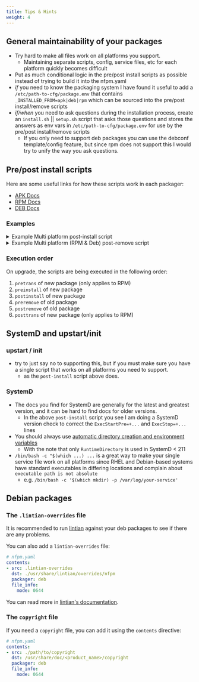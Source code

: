 ```yaml
---
title: Tips & Hints
weight: 4
---
```


## General maintainability of your packages

- Try hard to make all files work on all platforms you support.
  - Maintaining separate scripts, config, service files, etc for each platform
    quickly becomes difficult
- Put as much conditional logic in the pre/post install scripts as possible
  instead of trying to build it into the nfpm.yaml
- _if_ you need to know the packaging system I have found it useful to add a
  `/etc/path-to-cfg/package.env` that contains `_INSTALLED_FROM=apk|deb|rpm`
  which can be sourced into the pre/post install/remove scripts
- _if/when_ you need to ask questions during the installation process, create an
  `install.sh` || `setup.sh` script that asks those questions and stores the
  answers as env vars in `/etc/path-to-cfg/package.env` for use by the pre/post
  install/remove scripts
  - If you only need to support deb packages you can use the debconf
    template/config feature, but since rpm does not support this I would try to
    unify the way you ask questions.

## Pre/post install scripts

Here are some useful links for how these scripts work in each packager:

- [APK Docs](https://wiki.alpinelinux.org/wiki/Creating_an_Alpine_package#install)
- [RPM Docs](https://docs.fedoraproject.org/en-US/packaging-guidelines/Scriptlets/)
- [DEB Docs](https://www.debian.org/doc/debian-policy/ch-maintainerscripts.html)

### Examples

<details>
<summary>Example Multi platform post-install script</summary>

```bash
#!/bin/sh

# Step 1, decide if we should use SystemD or init/upstart
use_systemctl="True"
systemd_version=0
if ! command -V systemctl >/dev/null 2>&1; then
  use_systemctl="False"
else
    systemd_version=$(systemctl --version | head -1 | grep -E -o "[0-9]+" | head -1)
fi

cleanup() {
    # This is where you remove files that were not needed on this platform / system
    if [ "${use_systemctl}" = "False" ]; then
    	rm -f /path/to/<SERVICE NAME>.service
    else
        rm -f /etc/chkconfig/<SERVICE NAME>
        rm -f /etc/init.d/<SERVICE NAME>
    fi
}

cleanInstall() {
    printf "\033[32m Post Install of an clean install\033[0m\n"
    # Step 3 (clean install), enable the service in the proper way for this platform
    if [ "${use_systemctl}" = "False" ]; then
        if command -V chkconfig >/dev/null 2>&1; then
          chkconfig --add <SERVICE NAME>
        fi

        service <SERVICE NAME> restart ||:
    else
    	# rhel/centos7 cannot use ExecStartPre=+ to specify the pre start should be run as root
    	# even if you want your service to run as non root.
        if [ "${systemd_version}" -lt 231 ]; then
	        printf "\033[31m systemd version %s is less then 231, fixing the service file \033[0m\n" "${systemd_version}"
	        sed -i "s/=+/=/g" /path/to/<SERVICE NAME>.service
	    fi
        printf "\033[32m Reload the service unit from disk\033[0m\n"
        systemctl daemon-reload ||:
        printf "\033[32m Unmask the service\033[0m\n"
        systemctl unmask <SERVICE NAME> ||:
        printf "\033[32m Set the preset flag for the service unit\033[0m\n"
        systemctl preset <SERVICE NAME> ||:
        printf "\033[32m Set the enabled flag for the service unit\033[0m\n"
        systemctl enable <SERVICE NAME> ||:
        systemctl restart <SERVICE NAME> ||:
    fi
}

upgrade() {
    printf "\033[32m Post Install of an upgrade\033[0m\n"
    # Step 3(upgrade), do what you need
    ...
}

# Step 2, check if this is a clean install or an upgrade
action="$1"
if  [ "$1" = "configure" ] && [ -z "$2" ]; then
  # Alpine linux does not pass args, and deb passes $1=configure
  action="install"
elif [ "$1" = "configure" ] && [ -n "$2" ]; then
    # deb passes $1=configure $2=<current version>
    action="upgrade"
fi

case "$action" in
  "1" | "install")
    cleanInstall
    ;;
  "2" | "upgrade")
    printf "\033[32m Post Install of an upgrade\033[0m\n"
    upgrade
    ;;
  *)
    # $1 == version being installed
    printf "\033[32m Alpine\033[0m"
    cleanInstall
    ;;
esac

# Step 4, clean up unused files, yes you get a warning when you remove the package, but that is ok.
cleanup

```

</details>

<details>
<summary>Example Multi platform (RPM & Deb) post-remove script</summary>

```bash
#!/bin/sh

remove() {
    printf "\033[32m Post Remove of a normal remove\033[0m\n"
    echo "Remove" > /tmp/postremove-proof
}

purge() {
    printf "\033[32m Post Remove purge, deb only\033[0m\n"
    echo "Purge" > /tmp/postremove-proof
}

upgrade() {
    printf "\033[32m Post Remove of an upgrade\033[0m\n"
    echo "Upgrade" > /tmp/postremove-proof
}

echo "$@"

action="$1"

case "$action" in
  "0" | "remove")
    remove
    ;;
  "1" | "upgrade")
    upgrade
    ;;
  "purge")
    purge
    ;;
  *)
    printf "\033[32m Alpine\033[0m"
    remove
    ;;
esac
```

</details>

### Execution order

On upgrade, the scripts are being executed in the following order:

1. `pretrans` of new package (only applies to RPM)
2. `preinstall` of new package
3. `postinstall` of new package
4. `preremove` of old package
5. `postremove` of old package
6. `posttrans` of new package (only applies to RPM)

## SystemD and upstart/init

### upstart / init

- try to just say no to supporting this, but if you must make sure you have a
  single script that works on all platforms you need to support.
  - as the `post-install` script above does.

### SystemD

- The docs you find for SystemD are generally for the latest and greatest
  version, and it can be hard to find docs for older versions.
  - In the above `post-install` script you see I am doing a SystemD version
    check to correct the `ExecStartPre=+...` and `ExecStop=+...` lines
- You should always use
  [automatic directory creation and environment variables](https://www.freedesktop.org/software/systemd/man/systemd.exec.html#id-1.14.4.3.6.2)
  - With the note that only `RuntimeDirectory` is used in SystemD < 211
- `/bin/bash -c "$(which ...) ...` is a great way to make your single service
  file work on all platforms since RHEL and Debian-based systems have standard
  executables in differing locations and complain about `executable path is not absolute`
  - e.g. `/bin/bash -c '$(which mkdir) -p /var/log/your-service'`

## Debian packages

### The `.lintian-overrides` file

It is recommended to run [lintian](https://wiki.debian.org/Lintian) against your
deb packages to see if there are any problems.

You can also add a `lintian-overrides` file:

```yaml
# nfpm.yaml
contents:
- src: .lintian-overrides
  dst: ./usr/share/lintian/overrides/nfpm
  packager: deb
  file_info:
	mode: 0644
```

You can read more in [lintian's documentation](https://wiki.debian.org/Lintian).

### The `copyright` file

If you need a `copyright` file, you can add it using the `contents` directive:

```yaml
# nfpm.yaml
contents:
- src: ./path/to/copyright
  dst: /usr/share/doc/<product_name>/copyright
  packager: deb
  file_info:
	mode: 0644
```
